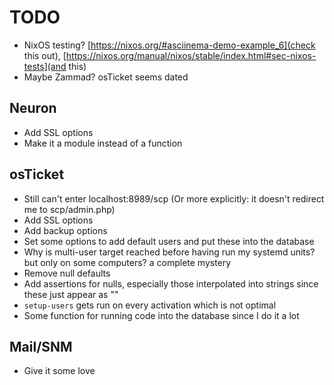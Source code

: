 # TODO
* NixOS testing? [https://nixos.org/#asciinema-demo-example_6](check this out), [https://nixos.org/manual/nixos/stable/index.html#sec-nixos-tests](and this)
* Maybe Zammad? osTicket seems dated

## Neuron
* Add SSL options
* Make it a module instead of a function

## osTicket
* Still can't enter localhost:8989/scp (Or more explicitly: it doesn't redirect me to scp/admin.php)
* Add SSL options
* Add backup options
* Set some options to add default users and put these into the database
* Why is multi-user target reached before having run my systemd units? but only on some computers? a complete mystery
* Remove null defaults
* Add assertions for nulls, especially those interpolated into strings since these just appear as ""
* `setup-users` gets run on every activation which is not optimal
* Some function for running code into the database since I do it a lot

## Mail/SNM
* Give it some love

